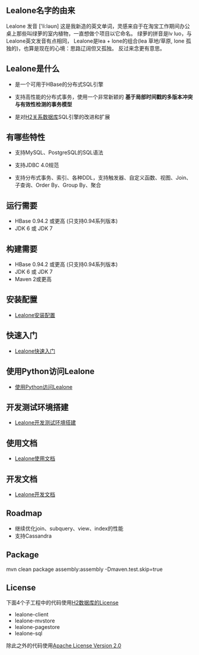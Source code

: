 ## Lealone名字的由来

Lealone 发音 ['li:ləʊn]
这是我新造的英文单词，灵感来自于在淘宝工作期间办公桌上那些叫绿萝的室内植物，一直想做个项目以它命名。 
绿萝的拼音是lv luo，与Lealone英文发音有点相同，
Lealone是lea + lone的组合(lea 草地/草原, lone 孤独的)，也算是现在的心境：思路辽阔但又孤独。
反过来念更有意思。

## Lealone是什么

* 是一个可用于HBase的分布式SQL引擎

* 支持高性能的分布式事务，使用一个非常新颖的 **基于局部时间戳的多版本冲突与有效性检测的事务模型**

* 是对[H2关系数据库](http://www.h2database.com/html/main.html)SQL引擎的改进和扩展



## 有哪些特性

* 支持MySQL、PostgreSQL的SQL语法

* 支持JDBC 4.0规范

* 支持分布式事务、索引、各种DDL，支持触发器、自定义函数、视图、Join、子查询、Order By、Group By、聚合


## 运行需要

* HBase 0.94.2 或更高 (只支持0.94系列版本)
* JDK 6 或 JDK 7


## 构建需要

* HBase 0.94.2 或更高 (只支持0.94系列版本)
* JDK 6 或 JDK 7
* Maven 2或更高


## 安装配置

* [Lealone安装配置](https://github.com/codefollower/Lealone/wiki/Lealone%E5%AE%89%E8%A3%85%E9%85%8D%E7%BD%AE)


## 快速入门

* [Lealone快速入门](https://github.com/codefollower/Lealone/wiki/Lealone%E5%BF%AB%E9%80%9F%E5%85%A5%E9%97%A8)


## 使用Python访问Lealone

* [使用Python访问Lealone](https://github.com/codefollower/Lealone/wiki/%E4%BD%BF%E7%94%A8Python%E8%AE%BF%E9%97%AELealone)


## 开发测试环境搭建

* [Lealone开发测试环境搭建](https://github.com/codefollower/Lealone/wiki/Lealone%E5%BC%80%E5%8F%91%E6%B5%8B%E8%AF%95%E7%8E%AF%E5%A2%83%E6%90%AD%E5%BB%BA)


## 使用文档

* [Lealone使用文档](https://github.com/codefollower/Lealone/wiki/Lealone%E4%BD%BF%E7%94%A8%E6%96%87%E6%A1%A3)


## 开发文档

* [Lealone开发文档](https://github.com/codefollower/Lealone/wiki/Lealone%E5%BC%80%E5%8F%91%E6%96%87%E6%A1%A3)


## Roadmap

* 继续优化join、subquery、view、index的性能
* 支持Cassandra

## Package

mvn clean package assembly:assembly -Dmaven.test.skip=true


## License

下面4个子工程中的代码使用[H2数据库的License](http://www.h2database.com/html/license.html)
* lealone-client
* lealone-mvstore
* lealone-pagestore
* lealone-sql

除此之外的代码使用[Apache License Version 2.0](http://www.apache.org/licenses/LICENSE-2.0)
